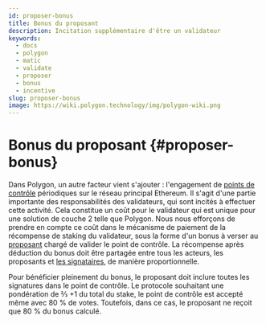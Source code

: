 ```yaml
---
id: proposer-bonus
title: Bonus du proposant
description: Incitation supplémentaire d'être un validateur
keywords:
  - docs
  - polygon
  - matic
  - validate
  - proposer
  - bonus
  - incentive
slug: proposer-bonus
image: https://wiki.polygon.technology/img/polygon-wiki.png
---
```


# Bonus du proposant {#proposer-bonus}

Dans Polygon, un autre facteur vient s'ajouter : l'engagement de [points de contrôle](/docs/maintain/glossary.md#checkpoint-transaction) périodiques sur le réseau principal Ethereum. Il s'agit d'une partie importante des responsabilités des validateurs, qui sont incités à effectuer cette activité. Cela constitue un coût pour le validateur qui est unique pour une solution de couche 2 telle que Polygon. Nous nous efforçons de prendre en compte ce coût dans le mécanisme de paiement de la récompense de staking du validateur, sous la forme d'un bonus à verser au [proposant](/docs/maintain/glossary.md#proposer) chargé de valider le point de contrôle. La récompense après déduction du bonus doit être partagée entre tous les acteurs, les proposants et [les signataires](/docs/maintain/glossary.md#signer-address), de manière proportionnelle.

Pour bénéficier pleinement du bonus, le proposant doit inclure toutes les signatures dans le point de contrôle. Le protocole souhaitant une pondération de ⅔ +1 du total du stake, le point de contrôle est accepté même avec 80 % de votes. Toutefois, dans ce cas, le proposant ne reçoit que 80 % du bonus calculé.
